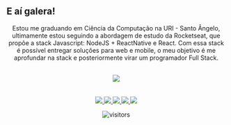 ## E aí galera!

<p align="center">Estou me graduando em Ciência da Computação na URI - Santo Ângelo, ultimamente estou seguindo a abordagem de estudo da Rocketseat, que propõe a stack Javascript: NodeJS + ReactNative e React. Com essa stack é possível entregar soluções para web e mobile, o meu objetivo é me aprofundar na stack e posteriormente virar um programador Full Stack.</p>

<br>

<div align="center">
  <img src="https://github-readme-stats.vercel.app/api?username=Gabao-Farias&show_icons=true&theme=radical" />
</div>

<br>
<br>

<div align="center">
  <a href="https://www.linkedin.com/in/gabriel-taborda-farias-26b9b8160/">
    <img src="https://img.shields.io/badge/-Gabriel Taborda Farias-0077b5?style=for-the-badge&labelColor=0077b5&logo=linkedin&logoColor=white"/>
  </a>

  <a href="mailto:gabrielfariasbass@gmail.com">
    <img src="https://img.shields.io/badge/-gabrielfariasbass@gmail.com-c14438?style=for-the-badge&labelColor=c14438&logo=gmail&logoColor=white"/>
  </a>

  <a href="https://app.rocketseat.com.br/me/gabriel-taborda-farias-1589471319">
    <img src="https://img.shields.io/badge/-Gabão-7159C1?style=for-the-badge&labelColor=7159C1&logo=data:image/png;base64,iVBORw0KGgoAAAANSUhEUgAAABAAAAAQCAMAAAAoLQ9TAAAALVBMVEVHcExxWsF0XMJzXMJxWcFsUsD///9jRrzY0u6Xh9Gsn9n39fyMecy0qd2bjNJWBT0WAAAABHRSTlMA2Do606wF2QAAAGlJREFUGJVdj1cWwCAIBLEsRU3uf9xobDH8+GZwUYi8i6ucJwrxKE+7D0G9Q4vlYqtmCSjndr4CgCgzlyFgfKfKCVO0LrPKjmiqMxGXkJwNnXskqWG+1oSM+BSwD8f29YLNjvx/OQrn+g99oQSoNmt3PgAAAABJRU5ErkJggg==" />
  </a>

  <a href="https://www.instagram.com/gabaofarias/">
    <img src="https://img.shields.io/badge/-gabaofarias-f61?style=for-the-badge&labelColor=f61&logo=instagram&logoColor=white"/>
  </a>

  <a href="https://www.instagram.com/gabaofarias/">
    <img
      src="https://img.shields.io/badge/-Gabão-191919?style=for-the-badge&labelColor=191919&logo=medium&logoColor=white"/>
  </a>
</div>

<div align="center">
  
  ![visitors](https://page-views.glitch.me/badge?page_id=Gabao-Farias.Gabao-Farias)
  
</div>
